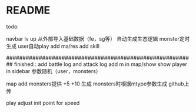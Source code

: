 # README

todo:

navbar
lv up
从外部导入基础数据（fe，sg等）
自动生成生态逻辑
  monster定时生成
  user自动play
add ma/res
add skill



##########################################################
finished :
add battle log and attack log
add m in map/show 
show player in sidebar
参数随机（user，monsters）

map add monsters提供 +5 +10
生成 monsters时根据mtype参数生成
github上传

play
adjust init point for speed


